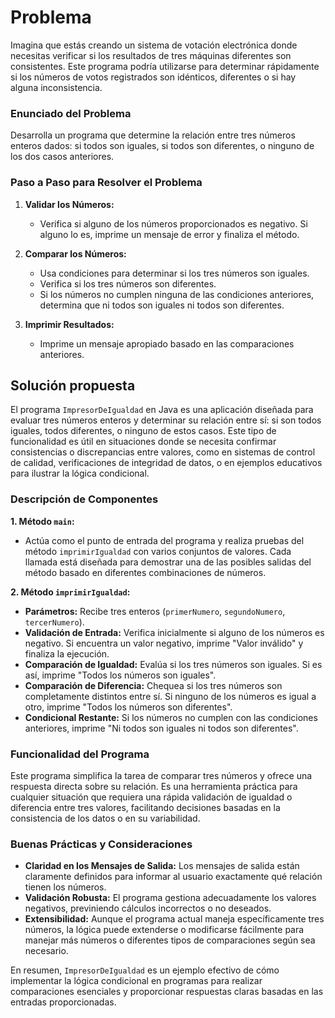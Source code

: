 # Problema
Imagina que estás creando un sistema de votación electrónica donde necesitas verificar si los resultados de tres máquinas diferentes son consistentes.
Este programa podría utilizarse para determinar rápidamente si los números de votos registrados son idénticos, diferentes o si hay alguna inconsistencia.

### Enunciado del Problema
Desarrolla un programa que determine la relación entre tres números enteros dados: si todos son iguales, si todos son diferentes, o ninguno de los dos casos anteriores.

### Paso a Paso para Resolver el Problema

1. **Validar los Números:**
    - Verifica si alguno de los números proporcionados es negativo. Si alguno lo es, imprime un mensaje de error y finaliza el método.

2. **Comparar los Números:**
    - Usa condiciones para determinar si los tres números son iguales.
    - Verifica si los tres números son diferentes.
    - Si los números no cumplen ninguna de las condiciones anteriores, determina que ni todos son iguales ni todos son diferentes.

3. **Imprimir Resultados:**
    - Imprime un mensaje apropiado basado en las comparaciones anteriores.

## Solución propuesta
El programa `ImpresorDeIgualdad` en Java es una aplicación diseñada para evaluar tres números enteros y determinar su relación entre sí: si son todos iguales, todos diferentes, o ninguno de estos casos.
Este tipo de funcionalidad es útil en situaciones donde se necesita confirmar consistencias o discrepancias entre valores, como en sistemas de control de calidad, verificaciones de integridad de datos, o en ejemplos educativos para ilustrar la lógica condicional.

### Descripción de Componentes

**1. Método `main`:**
- Actúa como el punto de entrada del programa y realiza pruebas del método `imprimirIgualdad` con varios conjuntos de valores. Cada llamada está diseñada para demostrar una de las posibles salidas del método basado en diferentes combinaciones de números.

**2. Método `imprimirIgualdad`:**
- **Parámetros:** Recibe tres enteros (`primerNumero`, `segundoNumero`, `tercerNumero`).
- **Validación de Entrada:** Verifica inicialmente si alguno de los números es negativo. Si encuentra un valor negativo, imprime "Valor inválido" y finaliza la ejecución.
- **Comparación de Igualdad:** Evalúa si los tres números son iguales. Si es así, imprime "Todos los números son iguales".
- **Comparación de Diferencia:** Chequea si los tres números son completamente distintos entre sí. Si ninguno de los números es igual a otro, imprime "Todos los números son diferentes".
- **Condicional Restante:** Si los números no cumplen con las condiciones anteriores, imprime "Ni todos son iguales ni todos son diferentes".

### Funcionalidad del Programa
Este programa simplifica la tarea de comparar tres números y ofrece una respuesta directa sobre su relación.
Es una herramienta práctica para cualquier situación que requiera una rápida validación de igualdad o diferencia entre tres valores, facilitando decisiones basadas en la consistencia de los datos o en su variabilidad.

### Buenas Prácticas y Consideraciones

- **Claridad en los Mensajes de Salida:** Los mensajes de salida están claramente definidos para informar al usuario exactamente qué relación tienen los números.
- **Validación Robusta:** El programa gestiona adecuadamente los valores negativos, previniendo cálculos incorrectos o no deseados.
- **Extensibilidad:** Aunque el programa actual maneja específicamente tres números, la lógica puede extenderse o modificarse fácilmente para manejar más números o diferentes tipos de comparaciones según sea necesario.

En resumen, `ImpresorDeIgualdad` es un ejemplo efectivo de cómo implementar la lógica condicional en programas para realizar comparaciones esenciales y proporcionar respuestas claras basadas en las entradas proporcionadas.

